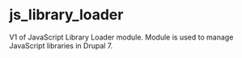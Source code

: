 # js_library_loader
V1 of JavaScript Library Loader module. Module is used to manage JavaScript libraries in Drupal 7. 
